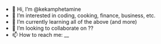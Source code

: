 - 👋 Hi, I’m @kekamphetamine
- 👀 I’m interested in coding, cooking, finance, business, etc. 
- 🌱 I’m currently learning all of the above (and more)
- 💞️ I’m looking to collaborate on ??
- 📫 How to reach me: __

<!---
kekamphetamine/kekamphetamine is a ✨ special ✨ repository because its `README.md` (this file) appears on your GitHub profile.
You can click the Preview link to take a look at your changes.
--->
